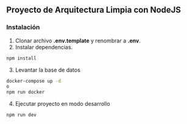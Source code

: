 ## Proyecto de Arquitectura Limpia con NodeJS

### Instalación

1. Clonar archivo **.env.template** y renombrar a **.env**.
2. Instalar dependencias.
```bash
npm install
```
3. Levantar la base de datos
```bash
docker-compose up -d
o
npm run docker
```

4. Ejecutar proyecto en modo desarrollo
```bash
npm run dev
```